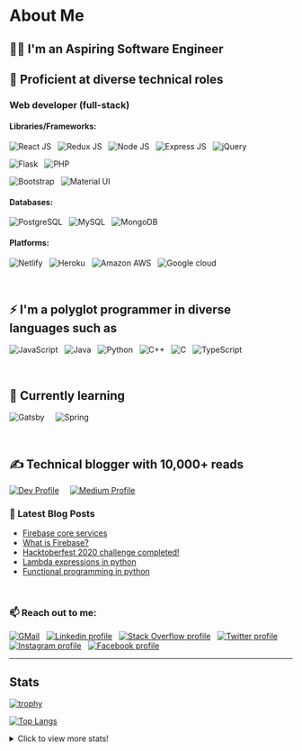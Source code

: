 # About Me

## 👨‍💻 I'm an Aspiring Software Engineer

## 🚀 Proficient at diverse technical roles

### Web developer (full-stack)

#### Libraries/Frameworks:

![React JS](https://img.shields.io/badge/React-20232A?style=for-the-badge&logo=react&logoColor=61DAFB)
&nbsp;
![Redux JS](https://img.shields.io/badge/Redux-593D88?style=for-the-badge&logo=redux&logoColor=white)
&nbsp;
![Node JS](https://img.shields.io/badge/Node.js-43853D?style=for-the-badge&logo=node.js&logoColor=white)
&nbsp;
![Express JS](https://img.shields.io/badge/Express.js-404D59?style=for-the-badge)
&nbsp;
![jQuery](https://img.shields.io/badge/jQuery-0769AD?style=for-the-badge&logo=jquery&logoColor=white)
&nbsp;


![Flask](https://img.shields.io/badge/Flask-000000?style=for-the-badge&logo=flask&logoColor=white)
&nbsp;
![PHP](	https://img.shields.io/badge/PHP-777BB4?style=for-the-badge&logo=php&logoColor=white)
&nbsp;


![Bootstrap](https://img.shields.io/badge/Bootstrap-563D7C?style=for-the-badge&logo=bootstrap&logoColor=white)
&nbsp;
![Material UI](https://img.shields.io/badge/Material--UI-0081CB?style=for-the-badge&logo=material-ui&logoColor=white)
&nbsp;


#### Databases:

![PostgreSQL](https://img.shields.io/badge/PostgreSQL-316192?style=for-the-badge&logo=postgresql&logoColor=white)
&nbsp;
![MySQL](https://img.shields.io/badge/MySQL-00000F?style=for-the-badge&logo=mysql&logoColor=white)
&nbsp;
![MongoDB](https://img.shields.io/badge/MongoDB-4EA94B?style=for-the-badge&logo=mongodb&logoColor=white)
&nbsp;


#### Platforms:

![Netlify](https://img.shields.io/badge/Netlify-00C7B7?style=for-the-badge&logo=netlify&logoColor=white)
&nbsp;
![Heroku](https://img.shields.io/badge/Heroku-430098?style=for-the-badge&logo=heroku&logoColor=white)
&nbsp;
![Amazon AWS](https://img.shields.io/badge/Amazon_AWS-232F3E?style=for-the-badge&logo=amazon-aws&logoColor=white)
&nbsp;
![Google cloud](https://img.shields.io/badge/Google_Cloud-4285F4?style=for-the-badge&logo=google-cloud&logoColor=white)
&nbsp;

<br />

## ⚡ I'm a polyglot programmer in diverse languages such as 

![JavaScript](https://img.shields.io/badge/JavaScript-323330?style=for-the-badge&logo=javascript&logoColor=F7DF1E)
&nbsp;
![Java](https://img.shields.io/badge/Java-ED8B00?style=for-the-badge&logo=java&logoColor=white)
&nbsp;
![Python](https://img.shields.io/badge/Python-3776AB?style=for-the-badge&logo=python&logoColor=white)
&nbsp;
![C++](https://img.shields.io/badge/C%2B%2B-00599C?style=for-the-badge&logo=c%2B%2B&logoColor=white)
&nbsp;
![C](https://img.shields.io/badge/C-00599C?style=for-the-badge&logo=c&logoColor=white)
&nbsp;
![TypeScript](https://img.shields.io/badge/TypeScript-007ACC?style=for-the-badge&logo=typescript&logoColor=white)
&nbsp;

<br />

## 🌱 Currently learning

![Gatsby](https://img.shields.io/badge/Gatsby-663399?style=for-the-badge&logo=gatsby&logoColor=white)
&nbsp;
&nbsp;
![Spring](https://img.shields.io/badge/Spring-6DB33F?style=for-the-badge&logo=spring&logoColor=white)

<br />

## ✍ Technical blogger with 10,000+ reads

<a href="https://dev.to/aswin2001barath" target="_blank">![Dev Profile](https://img.shields.io/badge/dev.to-0A0A0A?style=for-the-badge&logo=dev.to&logoColor=white)</a>
&nbsp;
&nbsp;
<a href="https://medium.com/@aswin2001barath" target="_blank">![Medium Profile](https://img.shields.io/badge/Medium-12100E?style=for-the-badge&logo=medium&logoColor=white)</a>

### 📕 Latest Blog Posts
<!-- BLOG-POST-LIST:START -->
- [Firebase core services](https://dev.to/aswin2001barath/firebase-core-services-4hkl)
- [What is Firebase?](https://dev.to/aswin2001barath/what-is-firebase-3f35)
- [Hacktoberfest 2020 challenge completed!](https://dev.to/aswin2001barath/hacktoberfest-2020-challenge-completed-31c2)
- [Lambda expressions in python](https://dev.to/aswin2001barath/lambda-expressions-in-python-5ffg)
- [Functional programming in python](https://dev.to/aswin2001barath/functional-programming-in-python-42fi)
<!-- BLOG-POST-LIST:END -->

<br />

### 📫 Reach out to me:

<a href="mailto:aswin2001barath@gmail.com" target="_blank">![GMail](https://img.shields.io/badge/Gmail-D14836?style=for-the-badge&logo=gmail&logoColor=white)</a>
&nbsp;
<a href="https://www.linkedin.com/in/aswin-barath/" target="_blank">![Linkedin profile](https://img.shields.io/badge/LinkedIn-0077B5?style=for-the-badge&logo=linkedin&logoColor=white)</a>
&nbsp;
<a href="https://stackoverflow.com/users/13064312/aswin-barath?tab=profile" target="_blank">![Stack Overflow profile](https://img.shields.io/badge/Stack_Overflow-FE7A16?style=for-the-badge&logo=stack-overflow&logoColor=white)</a>
&nbsp;
<a href="https://twitter.com/AswinBarath2" target="_blank">![Twitter profile](https://img.shields.io/badge/Twitter-1DA1F2?style=for-the-badge&logo=twitter&logoColor=white)</a>
&nbsp;
<a href="https://www.instagram.com/aswin_barath_/" target="_blank">![Instagram profile](https://img.shields.io/badge/Instagram-E4405F?style=for-the-badge&logo=instagram&logoColor=white)</a>
&nbsp;
<a href="https://www.facebook.com/profile.php?id=100011683902531e" target="_blank">![Facebook profile](https://img.shields.io/badge/Facebook-1877F2?style=for-the-badge&logo=facebook&logoColor=white)</a>
&nbsp;



---

## Stats
[![trophy](https://github-profile-trophy.vercel.app/?username=AswinBarath&title=Commit,Issues,PullRequest,Repositories,MultiLanguage&margin-w=15&margin-h=15&theme=onedark)](https://github.com/ryo-ma/github-profile-trophy)

[![Top Langs](https://github-readme-stats.vercel.app/api/top-langs/?username=AswinBarath&layout=compact&langs_count=8)](https://github.com/anuraghazra/github-readme-stats)
<!-- [![willianrod's wakatime stats](https://github-readme-stats.vercel.app/api/wakatime?username=AswinBarath&layout=compact)](https://github.com/anuraghazra/github-readme-stats) -->

<details>
  <summary>Click to view more stats!</summary>
    <!--START_SECTION:waka-->

![Lines of code](https://img.shields.io/badge/From%20Hello%20World%20I%27ve%20Written-516972%20lines%20of%20code-blue)

**🐱 My Github Data** 

> 🏆 724 Contributions in the Year 2021
 > 
> 📦 174.2 kB Used in Github's Storage 
 > 
> 🚫 Not Opted to Hire
 > 
> 📜 67 Public Repositories 
 > 
> 🔑 1 Private Repository 
 > 
**I'm a Night 🦉** 

```text
🌞 Morning    125 commits    █████░░░░░░░░░░░░░░░░░░░░   20.1% 
🌆 Daytime    154 commits    ██████░░░░░░░░░░░░░░░░░░░   24.76% 
🌃 Evening    312 commits    ████████████░░░░░░░░░░░░░   50.16% 
🌙 Night      31 commits     █░░░░░░░░░░░░░░░░░░░░░░░░   4.98%

```
📅 **I'm Most Productive on Thursday** 

```text
Monday       76 commits     ███░░░░░░░░░░░░░░░░░░░░░░   12.22% 
Tuesday      104 commits    ████░░░░░░░░░░░░░░░░░░░░░   16.72% 
Wednesday    87 commits     ███░░░░░░░░░░░░░░░░░░░░░░   13.99% 
Thursday     114 commits    ████░░░░░░░░░░░░░░░░░░░░░   18.33% 
Friday       68 commits     ██░░░░░░░░░░░░░░░░░░░░░░░   10.93% 
Saturday     91 commits     ███░░░░░░░░░░░░░░░░░░░░░░   14.63% 
Sunday       82 commits     ███░░░░░░░░░░░░░░░░░░░░░░   13.18%

```


📊 **This Week I Spent My Time On** 

```text
⌚︎ Time Zone: Asia/Kolkata

💬 Programming Languages: 
Java                     5 hrs 16 mins       ██████████████████░░░░░░░   71.67% 
JavaScript               50 mins             ██░░░░░░░░░░░░░░░░░░░░░░░   11.46% 
Markdown                 42 mins             ██░░░░░░░░░░░░░░░░░░░░░░░   9.58% 
HTML                     16 mins             █░░░░░░░░░░░░░░░░░░░░░░░░   3.85% 
CSS                      15 mins             ░░░░░░░░░░░░░░░░░░░░░░░░░   3.45%

🔥 Editors: 
Eclipse                  5 hrs 16 mins       ██████████████████░░░░░░░   71.67% 
VS Code                  2 hrs 5 mins        ███████░░░░░░░░░░░░░░░░░░   28.33%

💻 Operating System: 
Windows                  7 hrs 21 mins       █████████████████████████   100.0%

```

**I Mostly Code in JavaScript** 

```text
JavaScript               17 repos            ███████░░░░░░░░░░░░░░░░░░   27.87% 
HTML                     14 repos            █████░░░░░░░░░░░░░░░░░░░░   22.95% 
Java                     11 repos            ████░░░░░░░░░░░░░░░░░░░░░   18.03% 
Python                   10 repos            ████░░░░░░░░░░░░░░░░░░░░░   16.39% 
CSS                      4 repos             █░░░░░░░░░░░░░░░░░░░░░░░░   6.56%

```



 Last Updated on 23/08/2021
<!--END_SECTION:waka-->
</details>





